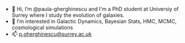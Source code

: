 - 👋 Hi, I’m @paula-gherghinescu and I'm a PhD student at Universiy of Surrey where I study the evolution of galaxies.
- 👀 I’m interested in Galactic Dynamics, Bayesian Stats, HMC, MCMC, cosmological simulations
- 📫 p.gherghinescu@surrey.ac.uk
